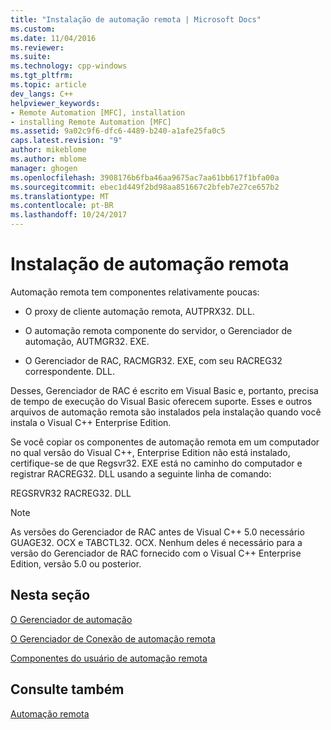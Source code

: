 ```yaml
---
title: "Instalação de automação remota | Microsoft Docs"
ms.custom: 
ms.date: 11/04/2016
ms.reviewer: 
ms.suite: 
ms.technology: cpp-windows
ms.tgt_pltfrm: 
ms.topic: article
dev_langs: C++
helpviewer_keywords:
- Remote Automation [MFC], installation
- installing Remote Automation [MFC]
ms.assetid: 9a02c9f6-dfc6-4489-b240-a1afe25fa0c5
caps.latest.revision: "9"
author: mikeblome
ms.author: mblome
manager: ghogen
ms.openlocfilehash: 3908176b6fba46aa9675ac7aa61bb617f1bfa00a
ms.sourcegitcommit: ebec1d449f2bd98aa851667c2bfeb7e27ce657b2
ms.translationtype: MT
ms.contentlocale: pt-BR
ms.lasthandoff: 10/24/2017
---
```

# <a name="remote-automation-installation"></a>Instalação de automação remota
Automação remota tem componentes relativamente poucas:  
  
-   O proxy de cliente automação remota, AUTPRX32. DLL.  
  
-   O automação remota componente do servidor, o Gerenciador de automação, AUTMGR32. EXE.  
  
-   O Gerenciador de RAC, RACMGR32. EXE, com seu RACREG32 correspondente. DLL.  
  
 Desses, Gerenciador de RAC é escrito em Visual Basic e, portanto, precisa de tempo de execução do Visual Basic oferecem suporte. Esses e outros arquivos de automação remota são instalados pela instalação quando você instala o Visual C++ Enterprise Edition.  
  
 Se você copiar os componentes de automação remota em um computador no qual versão do Visual C++, Enterprise Edition não está instalado, certifique-se de que Regsvr32. EXE está no caminho do computador e registrar RACREG32. DLL usando a seguinte linha de comando:  
  
 REGSRVR32 RACREG32. DLL  
  
> [!NOTE]
>  As versões do Gerenciador de RAC antes de Visual C++ 5.0 necessário GUAGE32. OCX e TABCTL32. OCX. Nenhum deles é necessário para a versão do Gerenciador de RAC fornecido com o Visual C++ Enterprise Edition, versão 5.0 ou posterior.  
  
## <a name="in-this-section"></a>Nesta seção  
 [O Gerenciador de automação](../mfc/automation-manager-mfc.md)  
  
 [O Gerenciador de Conexão de automação remota](../mfc/remote-automation-connection-manager.md)  
  
 [Componentes do usuário de automação remota](../mfc/remote-automation-user-components.md)  
  
## <a name="see-also"></a>Consulte também  
 [Automação remota](../mfc/remote-automation.md)

